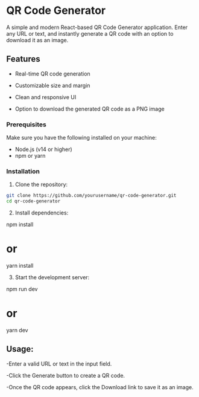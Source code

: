 # QR Code Generator

A simple and modern React-based QR Code Generator application. Enter any URL or text, and instantly generate a QR code with an option to download it as an image.

## Features

- Real-time QR code generation

- Customizable size and margin

- Clean and responsive UI

- Option to download the generated QR code as a PNG image

### Prerequisites

Make sure you have the following installed on your machine:

- Node.js (v14 or higher)
- npm or yarn

### Installation

1. Clone the repository:

```bash
git clone https://github.com/yourusername/qr-code-generator.git
cd qr-code-generator
```

2. Install dependencies:

npm install

# or

yarn install

3. Start the development server:

npm run dev

# or

yarn dev

## Usage:

-Enter a valid URL or text in the input field.

-Click the Generate button to create a QR code.

-Once the QR code appears, click the Download link to save it as an image.
